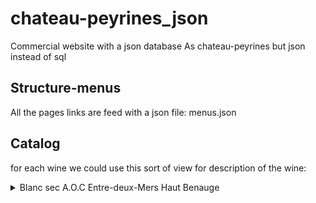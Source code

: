 # chateau-peyrines_json
Commercial website with a json database
As chateau-peyrines but json instead of sql

 ## Structure-menus
 All the pages links are feed with a json file: menus.json

## Catalog
for each wine we could use this sort of view for description of the wine:
<details>
<summary>Blanc sec  A.O.C Entre-deux-Mers Haut Benauge</summary>
<p>  élaboré avec un assemblage des 3  cépages  sémillion, sauvignon, et muscadelle</p>
</details>
